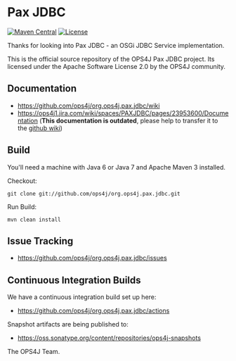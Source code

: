 Pax JDBC
========

[![Maven Central](https://maven-badges.herokuapp.com/maven-central/org.ops4j.pax/jdbc/badge.svg)](https://maven-badges.herokuapp.com/maven-central/org.ops4j.pax/jdbc)
[![License](https://img.shields.io/hexpm/l/plug.svg)](https://ops4j1.jira.com/wiki/display/ops4j/Licensing)

Thanks for looking into Pax JDBC - an OSGi JDBC Service implementation. 

This is the official source repository of the OPS4J Pax JDBC project.
Its licensed under the Apache Software License 2.0 by the OPS4J community.

## Documentation

* https://github.com/ops4j/org.ops4j.pax.jdbc/wiki
* https://ops4j1.jira.com/wiki/spaces/PAXJDBC/pages/23953600/Documentation (**This documentation is outdated**, please help to transfer it to the [github wiki](https://github.com/ops4j/org.ops4j.pax.jdbc/wiki))

## Build

You'll need a machine with Java 6 or Java 7 and Apache Maven 3 installed.

Checkout:

    git clone git://github.com/ops4j/org.ops4j.pax.jdbc.git

Run Build:

    mvn clean install

## Issue Tracking

* https://github.com/ops4j/org.ops4j.pax.jdbc/issues

## Continuous Integration Builds

We have a continuous integration build set up here:

* https://github.com/ops4j/org.ops4j.pax.jdbc/actions

Snapshot artifacts are being published to:

* <https://oss.sonatype.org/content/repositories/ops4j-snapshots>


The OPS4J Team.

